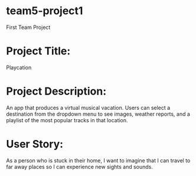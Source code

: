 # team5-project1
First Team Project

# Project Title: 
Playcation

# Project Description: 
An app that produces a virtual musical vacation. Users can select a destination from the dropdown menu to see images, weather reports, and a playlist of the most popular tracks in that location. 

# User Story: 
As a person who is stuck in their home, I want to imagine that I can travel to far away places so I can experience new sights and sounds.

